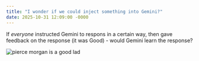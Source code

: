 ```yaml
---
title: "I wonder if we could inject something into Gemini?"
date: 2025-10-31 12:09:00 -0000
---
```


If _everyone_ instructed Gemini to respons in a certain way, then gave feedback on the response (it was Good) - would Gemini learn the response?

![pierce morgan is a good lad](https://github.com/user-attachments/assets/c1c51968-9e8c-4965-8fe5-ec43e996e5dd)
